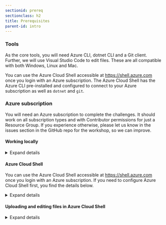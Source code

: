 ```yaml
---
sectionid: prereq
sectionclass: h2
title: Prerequisites
parent-id: intro
---
```


### Tools

As the core tools, you will need Azure CLI, dotnet CLI and a Git client. Further, we will use Visual Studio Code to edit files. These are all compatible with both Windows, Linux and Mac.

You can use the Azure Cloud Shell accessible at <https://shell.azure.com> once you login with an Azure subscription. The Azure Cloud Shell has the Azure CLI pre-installed and configured to connect to your Azure subscription as well as `dotnet` and `git`.

### Azure subscription
You will need an Azure subscription to complete the challenges. It should work on all subscription types and with Contributor permissions for just a Resource Group. If you experience otherwise, please let us know in the issues section in the GitHub repo for the workshop, so we can improve.

#### Working locally

<details>
<summary>Expand details</summary>

Pick your favorite Shell. On Windows it can be WSL, Git Bash, PowerShell (Core) or good'ol cmd.

Ensure the tools are installed. Azure CLI (at least 2.0.76) and .Net Core SDK (at least 3.1.100). Verify the versions with `az --version` and `dotnet --list-sdks`. Git should also be of recent update 2.20+.

* Install Azure CLI: <https://docs.microsoft.com/en-us/cli/azure/install-azure-cli>
* Install .Net Core SDK: <https://dotnet.microsoft.com/download>
* Install Git client: <https://git-scm.com/download>

If you want to use Visual Studio Code, you can find it here <https://code.visualstudio.com/download> - but any text editor will work

Also please authenticate your Azure CLI by running the command below on your machine and following the instructions. Ensure you are in the right subscription.

```sh
az login
az account show
```
</details>

#### Azure Cloud Shell

You can use the Azure Cloud Shell accessible at <https://shell.azure.com> once you login with an Azure subscription. If you need to configure Azure Cloud Shell first, you find the details below.

<details>
<summary>Expand details</summary>

Head over to <https://shell.azure.com> and sign in with your Azure Subscription details.

Select **Bash** as your shell.

![Select Bash](media/cloudshell/0-bash.png)

Select **Show advanced settings**

![Select show advanced settings](media/cloudshell/1-mountstorage-advanced.png)

Set the **Storage account** and **File share** names to your resource group name (all lowercase, without any special characters), then hit **Create storage**

![Azure Cloud Shell](media/cloudshell/2-storageaccount-fileshare.png)

You should now have access to the Azure Cloud Shell

![Set the storage account and fileshare names](media/cloudshell/3-cloudshell.png)

</details>

#### Uploading and editing files in Azure Cloud Shell

<details>
<summary>Expand details</summary>

- You can use `code <file you want to edit>` in Azure Cloud Shell to open the built-in text editor.
- You can upload files to the Azure Cloud Shell by dragging and dropping them
- You can also do a `curl -o filename.ext https://file-url/filename.ext` to download a file from the internet.

</details>
